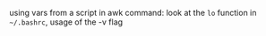 using vars from a script in awk command: look at the ```lo``` function in ```~/.bashrc```, usage of the -v flag
